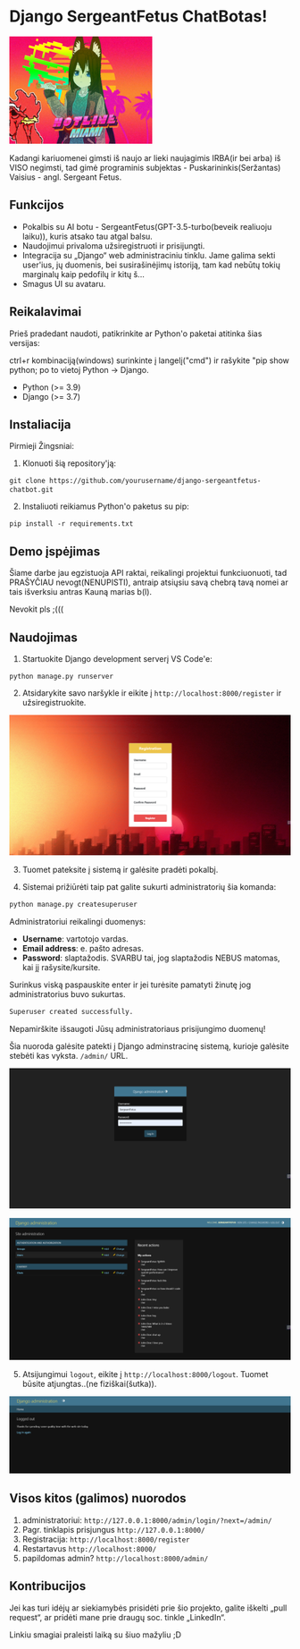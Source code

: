 # Django SergeantFetus ChatBotas!

![ChatGPT Logo](./images/sgtfetus.png)

Kadangi kariuomenei gimsti iš naujo ar lieki naujagimis IRBA(ir bei arba) iš VISO negimsti, tad gimė programinis subjektas - Puskarininkis(Seržantas) Vaisius - angl. Sergeant Fetus.

## Funkcijos

- Pokalbis su AI botu - SergeantFetus(GPT-3.5-turbo(beveik realiuoju laiku)), kuris atsako tau atgal balsu.
- Naudojimui privaloma užsiregistruoti ir prisijungti.
- Integracija su „Django“ web administraciniu tinklu. Jame galima sekti user'ius, jų duomenis, bei susirašinėjimų istoriją, tam kad nebūtų tokių marginalų kaip pedofilų ir kitų š...
- Smagus UI su avataru.

## Reikalavimai

Prieš pradedant naudoti, patikrinkite ar Python'o paketai atitinka šias versijas:

ctrl+r kombinaciją(windows) surinkinte į langelį("cmd") ir rašykite "pip show python; po to vietoj Python -> Django.
- Python (>= 3.9)
- Django (>= 3.7)

## Instaliacija

Pirmieji Žingsniai:

1. Klonuoti šią repository'ją:

```
git clone https://github.com/yourusername/django-sergeantfetus-chatbot.git
```

2. Instaliuoti reikiamus Python'o paketus su pip:

```
pip install -r requirements.txt
```
## Demo įspėjimas
Šiame darbe jau egzistuoja API raktai, reikalingi projektui funkciuonuoti, tad PRAŠYČIAU nevogt(NENUPISTI), antraip atsiųsiu savą chebrą tavą nomei ar tais išverksiu antras Kauną marias b(l).
	
	
	
	
	
	

Nevokit pls ;(((

## Naudojimas

1. Startuokite Django development serverį VS Code'e:

```
python manage.py runserver
```

2. Atsidarykite savo naršykle ir eikite į `http://localhost:8000/register` ir užsiregistruokite. 

![registor.png](./images/register.png)

3. Tuomet pateksite į sistemą ir galėsite pradėti pokalbį.

4. Sistemai prižiūrėti taip pat galite sukurti administratorių šia komanda:

```python
python manage.py createsuperuser
```
Administratoriui reikalingi duomenys:

- **Username**: vartotojo vardas.
- **Email address**: e. pašto adresas.
- **Password**: slaptažodis. SVARBU tai, jog slaptažodis NEBUS matomas, kai jį rašysite/kursite.

Surinkus viską paspauskite enter ir jei turėsite pamatyti žinutę jog administratorius buvo sukurtas.

```python
Superuser created successfully.
```
Nepamirškite išsaugoti Jūsų administratoriaus prisijungimo duomenų!

Šia nuoroda galėsite patekti į Django adminstracinę sistemą, kurioje galėsite stebėti kas vyksta. `/admin/` URL.

![admin.png](./images/admin.png)

![admin-in.png](./images/admininterface.png)

5. Atsijungimui `logout`, eikite į `http://localhost:8000/logout`. Tuomet būsite atjungtas..(ne fiziškai(šutka)).

![login.png](./images/logout.png)

## Visos kitos (galimos) nuorodos

1. administratoriui: `http://127.0.0.1:8000/admin/login/?next=/admin/`
2. Pagr. tinklapis prisjungus `http://127.0.0.1:8000/`
3. Registracija: `http://localhost:8000/register`
4. Restartavus `http://localhost:8000/`
5. papildomas admin? `http://localhost:8000/admin/`



## Kontribucijos

Jei kas turi idėjų ar siekiamybės prisidėti prie šio projekto, galite iškelti „pull request“, ar pridėti mane prie draugų soc. tinkle „LinkedIn“.

Linkiu smagiai praleisti laiką su šiuo mažyliu ;D